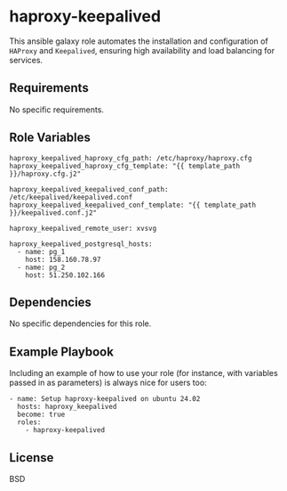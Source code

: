 haproxy-keepalived
=========

This ansible galaxy role automates the installation and configuration of `HAProxy` and `Keepalived`, ensuring high availability and load balancing for services.

Requirements
------------

No specific requirements.

Role Variables
--------------

```
haproxy_keepalived_haproxy_cfg_path: /etc/haproxy/haproxy.cfg
haproxy_keepalived_haproxy_cfg_template: "{{ template_path }}/haproxy.cfg.j2"

haproxy_keepalived_keepalived_conf_path: /etc/keepalived/keepalived.conf
haproxy_keepalived_keepalived_conf_template: "{{ template_path }}/keepalived.conf.j2"

haproxy_keepalived_remote_user: xvsvg

haproxy_keepalived_postgresql_hosts:
  - name: pg_1
    host: 158.160.78.97
  - name: pg_2
    host: 51.250.102.166
```

Dependencies
------------

No specific dependencies for this role.

Example Playbook
----------------

Including an example of how to use your role (for instance, with variables passed in as parameters) is always nice for users too:

```
- name: Setup haproxy-keepalived on ubuntu 24.02
  hosts: haproxy_keepalived
  become: true
  roles:
    - haproxy-keepalived
```

License
-------

BSD
